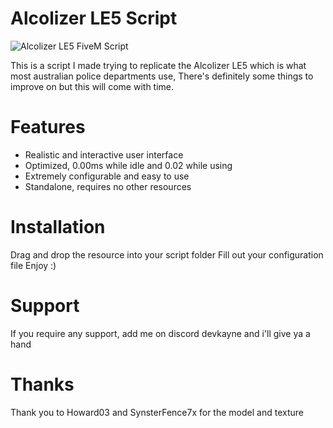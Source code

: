 # Alcolizer LE5 Script
![Alcolizer LE5 FiveM Script](https://www.surveygear.com.au/wp-content/uploads/AlcolizerLE5-lp-img.png)

This is a script I made trying to replicate the Alcolizer LE5 which is what most australian police departments use, There's definitely some things to improve on but this will come with time.

# Features
- Realistic and interactive user interface
- Optimized, 0.00ms while idle and 0.02 while using
- Extremely configurable and easy to use
- Standalone, requires no other resources

# Installation
Drag and drop the resource into your script folder
Fill out your configuration file
Enjoy :)

# Support
If you require any support, add me on discord devkayne and i'll give ya a hand

# Thanks
Thank you to Howard03 and SynsterFence7x for the model and texture
